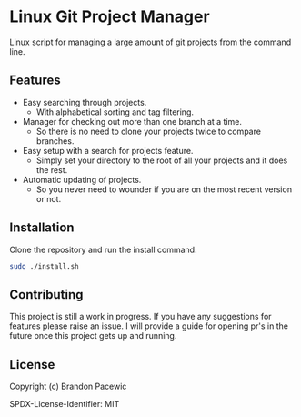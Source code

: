 # Linux Git Project Manager

Linux script for managing a large amount of git projects from the command line.

## Features

- Easy searching through projects.
  - With alphabetical sorting and tag filtering.
- Manager for checking out more than one branch at a time.
  - So there is no need to clone your projects twice to compare branches.
- Easy setup with a search for projects feature.
  - Simply set your directory to the root of all your projects and it does the rest.
- Automatic updating of projects.
  - So you never need to wounder if you are on the most recent version or not.

## Installation

Clone the repository and run the install command:

```bash
sudo ./install.sh
```

## Contributing

This project is still a work in progress. If you have any suggestions for features please raise an issue.
I will provide a guide for opening pr's in the future once this project gets up and running.

## License

Copyright (c) Brandon Pacewic

SPDX-License-Identifier: MIT
